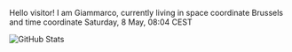 Hello visitor! I am Giammarco, currently living in space coordinate Brussels and time coordinate Saturday, 8 May, 08:04 CEST

![GitHub Stats](https://github-readme-stats.vercel.app/api?username=grcasanova)
